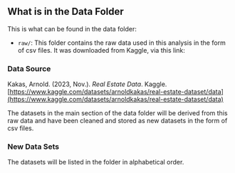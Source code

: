 ## What is in the Data Folder

This is what can be found in the data folder:

- `raw/`: This folder contains the raw data used in this analysis in the form of csv files. It was downloaded from Kaggle, via this link: 

### Data Source

Kakas, Arnold. (2023, Nov.). *Real Estate Data*. Kaggle. [https://www.kaggle.com/datasets/arnoldkakas/real-estate-dataset/data](https://www.kaggle.com/datasets/arnoldkakas/real-estate-dataset/data)


The datasets in the main section of the data folder will be derived from this raw data and have been cleaned and stored as new datasets in the form of csv files. 

### New Data Sets

The datasets will be listed in the folder in alphabetical order. 
